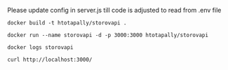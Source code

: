 Please update config in server.js till code is adjusted to read from .env file

```
docker build -t htotapally/storovapi .  
```

```
docker run --name storovapi -d -p 3000:3000 htotapally/storovapi  
```

```
docker logs storovapi  
```

```
curl http://localhost:3000/  
```
